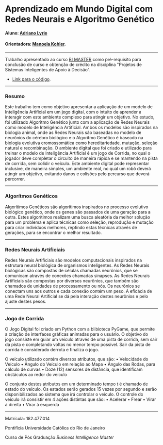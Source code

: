 # Aprendizado em Mundo Digital com Redes Neurais e Algoritmo Genético

#### Aluno: [Adriano Lyrio](https://github.com/adrianolyrio)
#### Orientadora: [Manoela Kohler](https://github.com/manoelakohler).

---

Trabalho apresentado ao curso [BI MASTER](https://ica.puc-rio.ai/bi-master) como pré-requisito para conclusão de curso e obtenção de crédito na disciplina "Projetos de Sistemas Inteligentes de Apoio à Decisão".

- [Link para o código](https://github.com/adrianolyrio/ann_ga). 

---

### Resumo

Este trabalho tem como objetivo apresentar a aplicação de um modelo de Inteligência Artificial em um jogo digital, com o intuito de aprender a interagir com este ambiente complexo para atingir um objetivo.
No estudo, foi utilizado Algoritmo Genético junto com a aplicação de Redes Neurais como modelo de Inteligência Artificial. Ambos os modelos são inspirados na biologia animal, onde as Redes Neurais são baseadas no modelo de neurônios do cérebro biológico e o Algoritmo Genético é baseado na biologia evolutiva cromossomática como hereditariedade, mutação, seleção natural e recombinação.
O ambiente digital que foi criado e utilizado para treinar o modelo de Inteligência Artificial é um jogo de Corrida, no qual o jogador deve completar o circuito de maneira rápida e se mantendo na pista de corrida, sem colidir o veículo. Este ambiente digital pode representar inclusive, de maneira simples, um ambiente real, no qual um robô deverá atingir um objetivo, evitando danos e colisões pelo percurso que deverá percorrer.

---

### Algorítmos Genéticos

Algorítimos Genéticos são algorítimos inspirados no processo evolutivo biológico genético, onde os genes são passados de uma geração para a outra. Estes algorítimos realizam uma busca aleatória da melhor solução para um problema e aplica técnicas como seleção, reprodução e mutação para criar indivíduos melhores, reptindo estas técnicas através de gerações, para se encontrar o melhor resultado.

---

### Redes Neurais Artificiais

Redes Neurais Artificiais são modelos computacionais inspirados na estrutura neural biológica de organismos inteligentes. As Redes Neurais biológicas são compostas de células chamadas neurônios, que se comunicam através de conexões chamadas sinapses.
As Redes Neurais Artificiais são compostas por diversos neurônios, que também são chamados de unidades de processamento ou nós. Os neurônios se conectam uns aos outros e cada conexão contém um peso. A eficácia de uma Rede Neural Artificial se dá pela interação destes neurônios e pelo ajuste destes pesos.

---

### Jogo de Corrida

O Jogo Digital foi criado em Python com a blibioteca PyGame, que permite a criação de interfaces gráficas animadas para o usuário. O objetivo do jogo consiste em guiar um veículo através de uma pista de corrida, sem sair da pista e completando voltas no menor tempo possível. Sair da pista de corrida é considerado derrota e finaliza o jogo.
 
O veículo utilizado contém diversos atributos, que são:
•	Velocidade do Veículo
•	Ângulo do Veículo em relação ao Mapa
•	Ângulo das Rodas, para cálculo de curvas
•	Doze (12) sensores de distância, que identificam obstáculos ao redor do veículo

O conjunto destes atributos em um determinado tempo t é chamado de estado do veículo. Os estados serão gerados 15 vezes por segundo e serão disponibilizados ao sistema que irá controlar o veículo.
O controle do veículo irá consistir em 4 ações distintas que são:
•	Acelerar
•	Frear
•	Virar à direita
•	Virar à esquerda

---

Matrícula: 182.477.014

Pontifícia Universidade Católica do Rio de Janeiro

Curso de Pós Graduação *Business Intelligence Master*
